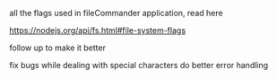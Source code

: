 all the flags used in fileCommander application, read here

https://nodejs.org/api/fs.html#file-system-flags


follow up to make it better 

fix bugs while dealing with special characters
do better error handling

